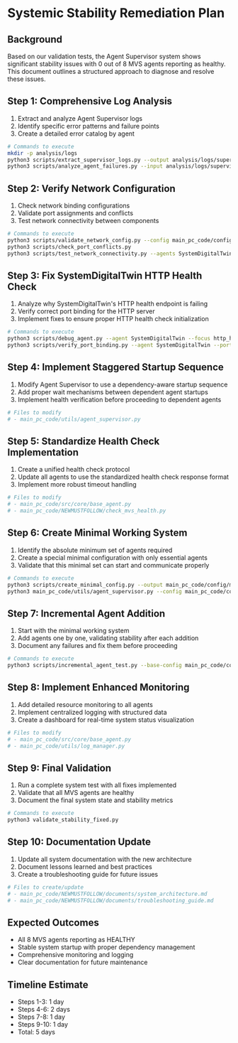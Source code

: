 # Systemic Stability Remediation Plan

## Background
Based on our validation tests, the Agent Supervisor system shows significant stability issues with 0 out of 8 MVS agents reporting as healthy. This document outlines a structured approach to diagnose and resolve these issues.

## Step 1: Comprehensive Log Analysis
1. Extract and analyze Agent Supervisor logs
2. Identify specific error patterns and failure points
3. Create a detailed error catalog by agent

```bash
# Commands to execute
mkdir -p analysis/logs
python3 scripts/extract_supervisor_logs.py --output analysis/logs/supervisor_analysis.json
python3 scripts/analyze_agent_failures.py --input analysis/logs/supervisor_analysis.json --output analysis/failure_patterns.md
```

## Step 2: Verify Network Configuration
1. Check network binding configurations
2. Validate port assignments and conflicts
3. Test network connectivity between components

```bash
# Commands to execute
python3 scripts/validate_network_config.py --config main_pc_code/config/startup_config.yaml
python3 scripts/check_port_conflicts.py
python3 scripts/test_network_connectivity.py --agents SystemDigitalTwin ModelManagerAgent
```

## Step 3: Fix SystemDigitalTwin HTTP Health Check
1. Analyze why SystemDigitalTwin's HTTP health endpoint is failing
2. Verify correct port binding for the HTTP server
3. Implement fixes to ensure proper HTTP health check initialization

```bash
# Commands to execute
python3 scripts/debug_agent.py --agent SystemDigitalTwin --focus http_health
python3 scripts/verify_port_binding.py --agent SystemDigitalTwin --port 7121
```

## Step 4: Implement Staggered Startup Sequence
1. Modify Agent Supervisor to use a dependency-aware startup sequence
2. Add proper wait mechanisms between dependent agent startups
3. Implement health verification before proceeding to dependent agents

```bash
# Files to modify
# - main_pc_code/utils/agent_supervisor.py
```

## Step 5: Standardize Health Check Implementation
1. Create a unified health check protocol
2. Update all agents to use the standardized health check response format
3. Implement more robust timeout handling

```bash
# Files to modify
# - main_pc_code/src/core/base_agent.py
# - main_pc_code/NEWMUSTFOLLOW/check_mvs_health.py
```

## Step 6: Create Minimal Working System
1. Identify the absolute minimum set of agents required
2. Create a special minimal configuration with only essential agents
3. Validate that this minimal set can start and communicate properly

```bash
# Commands to execute
python3 scripts/create_minimal_config.py --output main_pc_code/config/minimal_startup_config.yaml
python3 main_pc_code/utils/agent_supervisor.py --config main_pc_code/config/minimal_startup_config.yaml
```

## Step 7: Incremental Agent Addition
1. Start with the minimal working system
2. Add agents one by one, validating stability after each addition
3. Document any failures and fix them before proceeding

```bash
# Commands to execute
python3 scripts/incremental_agent_test.py --base-config main_pc_code/config/minimal_startup_config.yaml
```

## Step 8: Implement Enhanced Monitoring
1. Add detailed resource monitoring to all agents
2. Implement centralized logging with structured data
3. Create a dashboard for real-time system status visualization

```bash
# Files to modify
# - main_pc_code/src/core/base_agent.py
# - main_pc_code/utils/log_manager.py
```

## Step 9: Final Validation
1. Run a complete system test with all fixes implemented
2. Validate that all MVS agents are healthy
3. Document the final system state and stability metrics

```bash
# Commands to execute
python3 validate_stability_fixed.py
```

## Step 10: Documentation Update
1. Update all system documentation with the new architecture
2. Document lessons learned and best practices
3. Create a troubleshooting guide for future issues

```bash
# Files to create/update
# - main_pc_code/NEWMUSTFOLLOW/documents/system_architecture.md
# - main_pc_code/NEWMUSTFOLLOW/documents/troubleshooting_guide.md
```

## Expected Outcomes
- All 8 MVS agents reporting as HEALTHY
- Stable system startup with proper dependency management
- Comprehensive monitoring and logging
- Clear documentation for future maintenance

## Timeline Estimate
- Steps 1-3: 1 day
- Steps 4-6: 2 days
- Steps 7-8: 1 day
- Steps 9-10: 1 day
- Total: 5 days 